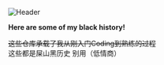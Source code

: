 ![Header](https://capsule-render.vercel.app/api?type=Waving&color=timeGradient&height=200&animation=fadeIn&section=header&text=Jasonzyt-Archives&fontSize=70)

**Here are some of my black history!**  

~~这些仓库承载了我从刚入门Coding到熟练的过程~~  
这些都是屎山黑历史 别用（低情商）
